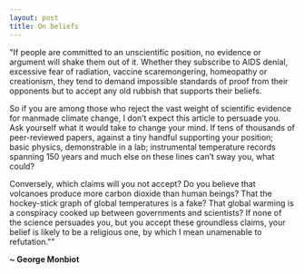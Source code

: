 ```yaml
---
layout: post
title: On beliefs
---
```


"If people are committed to an unscientific position, no evidence or argument will shake them out of it. Whether they subscribe to AIDS denial, excessive fear of radiation, vaccine scaremongering, homeopathy or creationism, they tend to demand impossible standards of proof from their opponents but to accept any old rubbish that supports their beliefs.

So if you are among those who reject the vast weight of scientific evidence for manmade climate change, I don’t expect this article to persuade you. Ask yourself what it would take to change your mind. If tens of thousands of peer-reviewed papers, against a tiny handful supporting your position; basic physics, demonstrable in a lab; instrumental temperature records spanning 150 years and much else on these lines can’t sway you, what could?

Conversely, which claims will you not accept? Do you believe that volcanoes produce more carbon dioxide than human beings? That the hockey-stick graph of global temperatures is a fake? That global warming is a conspiracy cooked up between governments and scientists? If none of the science persuades you, but you accept these groundless claims, your belief is likely to be a religious one, by which I mean unamenable to refutation.""

**~ George Monbiot**